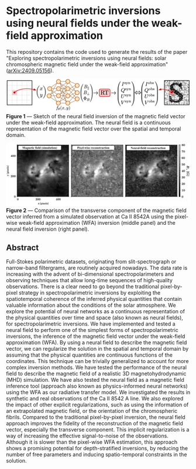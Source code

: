 # Spectropolarimetric inversions using neural fields under the weak-field approximation

This repository contains the code used to generate the results of the paper "Exploring spectropolarimetric inversions using neural fields: solar chromospheric magnetic field under the weak-field approximation" ([arXiv:2409.05156](https://arxiv.org/abs/2409.05156)).

![example](docs/sketch_wINRWFA_large.png?raw=true "")
**Figure 1** — Sketch of the neural field inversion of the magnetic field vector under the weak-field approximation. The neural field is a continuous representation of the magnetic field vector over the spatial and temporal domain. 

![example](docs/transverse_comparison.png?raw=true "")
**Figure 2** — Comparison of the transverse component of the magnetic field vector inferred from a simulated observation at Ca II 8542A using the pixel-wise weak-field approximation (WFA) inversion (middle panel) and the neural field inversion (right panel).


## Abstract
Full-Stokes polarimetric datasets, originating from slit-spectrograph or narrow-band filtergrams, are routinely acquired nowadays. The data rate is increasing with the advent of bi-dimensional spectropolarimeters and observing techniques that allow long-time sequences of high-quality observations. There is a clear need to go beyond the traditional pixel-by-pixel strategy in spectropolarimetric inversions by exploiting the spatiotemporal coherence of the inferred physical quantities that contain valuable information about the conditions of the solar atmosphere. We explore the potential of neural networks as a continuous representation of the physical quantities over time and space (also known as neural fields), for spectropolarimetric inversions. We have implemented and tested a neural field to perform one of the simplest forms of spectropolarimetric inversions, the inference of the magnetic field vector under the weak-field approximation (WFA). By using a neural field to describe the magnetic field vector, we can regularize the solution in the spatial and temporal domain by assuming that the physical quantities are continuous functions of the coordinates. This technique can be trivially generalized to account for more complex inversion methods. We have tested the performance of the neural field to describe the magnetic field of a realistic 3D magnetohydrodynamic (MHD) simulation. We have also tested the neural field as a magnetic field inference tool (approach also known as physics-informed neural networks) using the WFA as our radiative transfer model. We investigated the results in synthetic and real observations of the Ca II 8542 A line. We also explored the impact of other explicit regularizations, such as using the information of an extrapolated magnetic field, or the orientation of the chromospheric fibrils. Compared to the traditional pixel-by-pixel inversion, the neural field approach improves the fidelity of the reconstruction of the magnetic field vector, especially the transverse component. This implicit regularization is a way of increasing the effective signal-to-noise of the observations. Although it is slower than the pixel-wise WFA estimation, this approach shows a promising potential for depth-stratified inversions, by reducing the number of free parameters and inducing spatio-temporal constraints in the solution.
